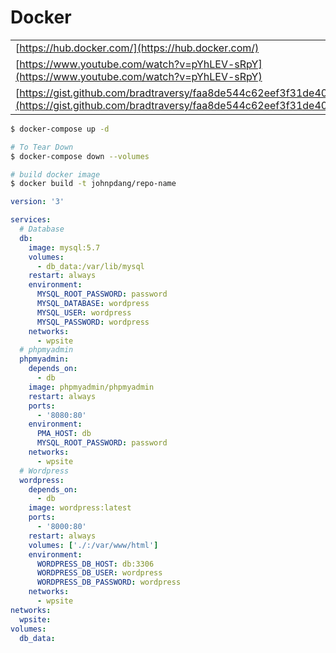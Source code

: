 # Docker

|                                                                                                                                                |           |
| ---------------------------------------------------------------------------------------------------------------------------------------------- | --------- |
| [https://hub.docker.com/](https://hub.docker.com/)                                                                                             | 1/22/2020 |
| [https://www.youtube.com/watch?v=pYhLEV-sRpY](https://www.youtube.com/watch?v=pYhLEV-sRpY)                                                     | 1/22/2020 |
| [https://gist.github.com/bradtraversy/faa8de544c62eef3f31de406982f1d42](https://gist.github.com/bradtraversy/faa8de544c62eef3f31de406982f1d42) |           |

```bash
$ docker-compose up -d

# To Tear Down
$ docker-compose down --volumes

# build docker image
$ docker build -t johnpdang/repo-name
```

```yaml
version: '3'

services:
  # Database
  db:
    image: mysql:5.7
    volumes:
      - db_data:/var/lib/mysql
    restart: always
    environment:
      MYSQL_ROOT_PASSWORD: password
      MYSQL_DATABASE: wordpress
      MYSQL_USER: wordpress
      MYSQL_PASSWORD: wordpress
    networks:
      - wpsite
  # phpmyadmin
  phpmyadmin:
    depends_on:
      - db
    image: phpmyadmin/phpmyadmin
    restart: always
    ports:
      - '8080:80'
    environment:
      PMA_HOST: db
      MYSQL_ROOT_PASSWORD: password 
    networks:
      - wpsite
  # Wordpress
  wordpress:
    depends_on:
      - db
    image: wordpress:latest
    ports:
      - '8000:80'
    restart: always
    volumes: ['./:/var/www/html']
    environment:
      WORDPRESS_DB_HOST: db:3306
      WORDPRESS_DB_USER: wordpress
      WORDPRESS_DB_PASSWORD: wordpress
    networks:
      - wpsite
networks:
  wpsite:
volumes:
  db_data:
```
